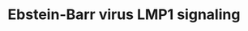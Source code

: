 ---
annotations:
- id: PW:0001059
  parent: classic metabolic pathway
  type: Pathway Ontology
  value: oxidative phosphorylation pathway
- id: PW:0001057
  parent: disease pathway
  type: Pathway Ontology
  value: Epstein-Barr virus infection pathway
authors:
- Thomas
- MartijnVanIersel
- MaintBot
- Khanspers
- Christine Chichester
- AlexanderPico
- Zari
- Mkutmon
- Roelod
- Eweitz
- Egonw
citedin:
- link: PMC8449537
  title: Novel ACE2 protein interactions relevant to COVID-19 predicted by evolutionary
    rate correlations (2021)
- link: 10.1016/j.tiv.2016.03.009
  title: MicroRNAs as potential biomarkers for doxorubicin-induced cardiotoxicity
- link: PMC3995708
  title: Separate and combined effects of DNMT and HDAC inhibitors in treating human
    multi-drug resistant osteosarcoma HosDXR150 cell line (2014)
communities:
- ONTOX
description: Latent membrane protein 1 (LMP1) of the Ebstein-Barr Virus (EBV) elicits
  its oncogenic effects through the activation of several downstream pathways such
  as Pi3K/akt, IRF4, and NFkB pathways.  Proteins on this pathway have targeted assays
  available via the [CPTAC Assay Portal](https://assays.cancer.gov/available_assays?wp_id=WP262)
last-edited: 2025-03-06
ndex: 9b7b002e-8b61-11eb-9e72-0ac135e8bacf
organisms:
- Homo sapiens
redirect_from:
- /index.php/Pathway:WP262
- /instance/WP262
- /instance/WP262_r137589
revision: r137589
schema-jsonld:
- '@context': https://schema.org/
  '@id': https://wikipathways.github.io/pathways/WP262.html
  '@type': Dataset
  creator:
    '@type': Organization
    name: WikiPathways
  description: Latent membrane protein 1 (LMP1) of the Ebstein-Barr Virus (EBV) elicits
    its oncogenic effects through the activation of several downstream pathways such
    as Pi3K/akt, IRF4, and NFkB pathways.  Proteins on this pathway have targeted
    assays available via the [CPTAC Assay Portal](https://assays.cancer.gov/available_assays?wp_id=WP262)
  keywords:
  - CCL20
  - CCL5
  - HSP90
  - I-Kappa-B
  - IFNB
  - IKK-alpha
  - IKK-beta
  - IKK-gamma
  - IL8
  - IRAK1
  - JNK
  - LMP1
  - MAP3K3
  - MAP3K7
  - NIK
  - TAB1
  - TNF
  - TRADD
  - TRAF1
  - TRAF6
  - p100
  - p38
  - p50
  - p50/p52
  - p52
  - p65
  license: CC0
  name: Ebstein-Barr virus LMP1 signaling
seo: CreativeWork
title: Ebstein-Barr virus LMP1 signaling
wpid: WP262
---